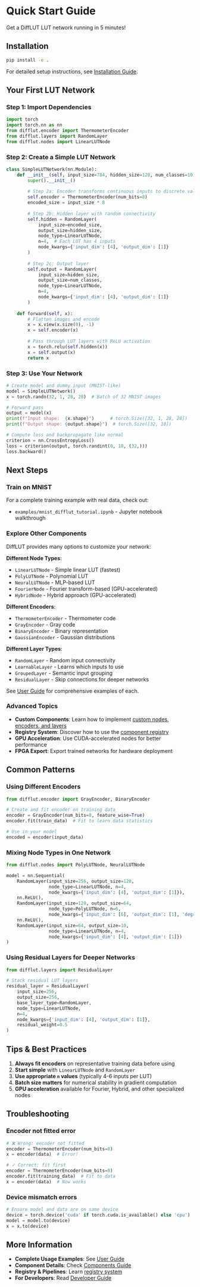 # Quick Start Guide

Get a DiffLUT LUT network running in 5 minutes!

## Installation

```bash
pip install -e .
```

For detailed setup instructions, see [Installation Guide](INSTALLATION.md).

## Your First LUT Network

### Step 1: Import Dependencies

```python
import torch
import torch.nn as nn
from difflut.encoder import ThermometerEncoder
from difflut.layers import RandomLayer
from difflut.nodes import LinearLUTNode
```

### Step 2: Create a Simple LUT Network

```python
class SimpleLUTNetwork(nn.Module):
    def __init__(self, input_size=784, hidden_size=128, num_classes=10):
        super().__init__()
        
        # Step 2a: Encoder transforms continuous inputs to discrete values for LUT indexing
        self.encoder = ThermometerEncoder(num_bits=8)
        encoded_size = input_size * 8
        
        # Step 2b: Hidden layer with random connectivity
        self.hidden = RandomLayer(
            input_size=encoded_size,
            output_size=hidden_size,
            node_type=LinearLUTNode,
            n=4,  # Each LUT has 4 inputs
            node_kwargs={'input_dim': [4], 'output_dim': [1]}
        )
        
        # Step 2c: Output layer
        self.output = RandomLayer(
            input_size=hidden_size,
            output_size=num_classes,
            node_type=LinearLUTNode,
            n=4,
            node_kwargs={'input_dim': [4], 'output_dim': [1]}
        )
    
    def forward(self, x):
        # Flatten images and encode
        x = x.view(x.size(0), -1)
        x = self.encoder(x)
        
        # Pass through LUT layers with ReLU activation
        x = torch.relu(self.hidden(x))
        x = self.output(x)
        return x
```

### Step 3: Use Your Network

```python
# Create model and dummy input (MNIST-like)
model = SimpleLUTNetwork()
x = torch.randn(32, 1, 28, 28)  # Batch of 32 MNIST images

# Forward pass
output = model(x)
print(f"Input shape:  {x.shape}")      # torch.Size([32, 1, 28, 28])
print(f"Output shape: {output.shape}")  # torch.Size([32, 10])

# Compute loss and backpropagate like normal
criterion = nn.CrossEntropyLoss()
loss = criterion(output, torch.randint(0, 10, (32,)))
loss.backward()
```

## Next Steps

### Train on MNIST

For a complete training example with real data, check out:
- `examples/mnist_difflut_tutorial.ipynb` - Jupyter notebook walkthrough

### Explore Other Components

DiffLUT provides many options to customize your network:

**Different Node Types**:
- `LinearLUTNode` - Simple linear LUT (fastest)
- `PolyLUTNode` - Polynomial LUT
- `NeuralLUTNode` - MLP-based LUT
- `FourierNode` - Fourier transform-based (GPU-accelerated)
- `HybridNode` - Hybrid approach (GPU-accelerated)

**Different Encoders**:
- `ThermometerEncoder` - Thermometer code
- `GrayEncoder` - Gray code
- `BinaryEncoder` - Binary representation
- `GaussianEncoder` - Gaussian distributions

**Different Layer Types**:
- `RandomLayer` - Random input connectivity
- `LearnableLayer` - Learns which inputs to use
- `GroupedLayer` - Semantic input grouping
- `ResidualLayer` - Skip connections for deeper networks

See [User Guide](USER_GUIDE.md) for comprehensive examples of each.

### Advanced Topics

- **Custom Components**: Learn how to implement [custom nodes, encoders, and layers](DEVELOPER_GUIDE/creating_components.md)
- **Registry System**: Discover how to use the [component registry](USER_GUIDE/registry_pipeline.md)
- **GPU Acceleration**: Use CUDA-accelerated nodes for better performance
- **FPGA Export**: Export trained networks for hardware deployment

## Common Patterns

### Using Different Encoders

```python
from difflut.encoder import GrayEncoder, BinaryEncoder

# Create and fit encoder on training data
encoder = GrayEncoder(num_bits=8, feature_wise=True)
encoder.fit(train_data)  # Fit to learn data statistics

# Use in your model
encoded = encoder(input_data)
```

### Mixing Node Types in One Network

```python
from difflut.nodes import PolyLUTNode, NeuralLUTNode

model = nn.Sequential(
    RandomLayer(input_size=256, output_size=128, 
                node_type=LinearLUTNode, n=4,
                node_kwargs={'input_dim': [4], 'output_dim': [1]}),
    nn.ReLU(),
    RandomLayer(input_size=128, output_size=64, 
                node_type=PolyLUTNode, n=6,
                node_kwargs={'input_dim': [6], 'output_dim': [1], 'degree': 3}),
    nn.ReLU(),
    RandomLayer(input_size=64, output_size=10, 
                node_type=LinearLUTNode, n=4,
                node_kwargs={'input_dim': [4], 'output_dim': [1]})
)
```

### Using Residual Layers for Deeper Networks

```python
from difflut.layers import ResidualLayer

# Stack residual LUT layers
residual_layer = ResidualLayer(
    input_size=256,
    output_size=256,
    base_layer_type=RandomLayer,
    node_type=LinearLUTNode,
    n=4,
    node_kwargs={'input_dim': [4], 'output_dim': [1]},
    residual_weight=0.5
)
```

## Tips & Best Practices

1. **Always fit encoders** on representative training data before using
2. **Start simple** with `LinearLUTNode` and `RandomLayer`
3. **Use appropriate `n` values** (typically 4-6 inputs per LUT)
4. **Batch size matters** for numerical stability in gradient computation
5. **GPU acceleration** available for Fourier, Hybrid, and other specialized nodes

## Troubleshooting

### Encoder not fitted error
```python
# ❌ Wrong: encoder not fitted
encoder = ThermometerEncoder(num_bits=8)
x = encoder(data)  # Error!

# ✓ Correct: fit first
encoder = ThermometerEncoder(num_bits=8)
encoder.fit(training_data)  # Fit to data
x = encoder(data)  # Now works
```

### Device mismatch errors
```python
# Ensure model and data are on same device
device = torch.device('cuda' if torch.cuda.is_available() else 'cpu')
model = model.to(device)
x = x.to(device)
```

## More Information

- **Complete Usage Examples**: See [User Guide](USER_GUIDE.md)
- **Component Details**: Check [Components Guide](USER_GUIDE/components.md)
- **Registry & Pipelines**: Learn [registry system](USER_GUIDE/registry_pipeline.md)
- **For Developers**: Read [Developer Guide](DEVELOPER_GUIDE.md)
